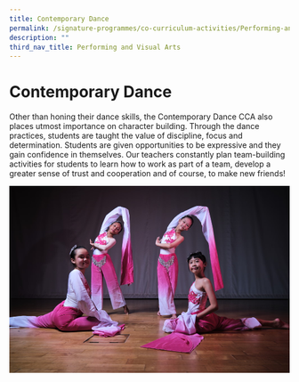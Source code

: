 ```yaml
---
title: Contemporary Dance
permalink: /signature-programmes/co-curriculum-activities/Performing-and-Visual-Arts/contemporary-dance
description: ""
third_nav_title: Performing and Visual Arts
---
```


# Contemporary Dance
Other than honing their dance skills, the Contemporary Dance CCA also places utmost importance on character building. Through the dance practices, students are taught the value of discipline, focus and determination. Students are given opportunities to be expressive and they gain confidence in themselves. Our teachers constantly plan team-building activities for students to learn how to work as part of a team, develop a greater sense of trust and cooperation and of course, to make new friends!

![](/images/Flash%20Potrait%2025.jpg)